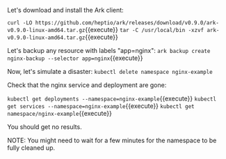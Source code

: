Let's download and install the Ark client:

`curl -LO https://github.com/heptio/ark/releases/download/v0.9.0/ark-v0.9.0-linux-amd64.tar.gz`{{execute}}
`tar -C /usr/local/bin -xzvf ark-v0.9.0-linux-amd64.tar.gz`{{execute}}

Let's backup any resource with labels "app=nginx": `ark backup create nginx-backup --selector app=nginx`{{execute}}

Now, let's simulate a disaster: `kubectl delete namespace nginx-example`

Check that the nginx service and deployment are gone:

`kubectl get deployments --namespace=nginx-example`{{execute}}
`kubectl get services --namespace=nginx-example`{{execute}}
`kubectl get namespace/nginx-example`{{execute}}

You should get no results.

NOTE: You might need to wait for a few minutes for the namespace to be fully cleaned up.

